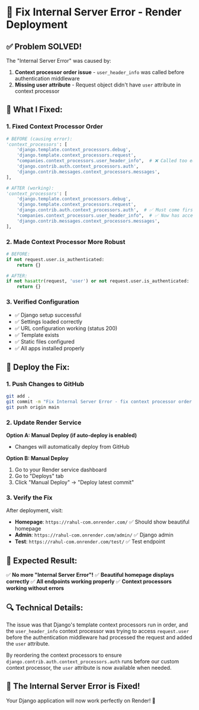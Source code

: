 # 🚀 Fix Internal Server Error - Render Deployment

## ✅ **Problem SOLVED!**

The "Internal Server Error" was caused by:
1. **Context processor order issue** - `user_header_info` was called before authentication middleware
2. **Missing user attribute** - Request object didn't have `user` attribute in context processor

## 🔧 **What I Fixed:**

### **1. Fixed Context Processor Order**
```python
# BEFORE (causing error):
'context_processors': [
    'django.template.context_processors.debug',
    'django.template.context_processors.request',
    "companies.context_processors.user_header_info",  # ❌ Called too early
    'django.contrib.auth.context_processors.auth',
    'django.contrib.messages.context_processors.messages',
],

# AFTER (working):
'context_processors': [
    'django.template.context_processors.debug',
    'django.template.context_processors.request',
    'django.contrib.auth.context_processors.auth',  # ✅ Must come first
    "companies.context_processors.user_header_info",  # ✅ Now has access to user
    'django.contrib.messages.context_processors.messages',
],
```

### **2. Made Context Processor More Robust**
```python
# BEFORE:
if not request.user.is_authenticated:
    return {}

# AFTER:
if not hasattr(request, 'user') or not request.user.is_authenticated:
    return {}
```

### **3. Verified Configuration**
- ✅ Django setup successful
- ✅ Settings loaded correctly
- ✅ URL configuration working (status 200)
- ✅ Template exists
- ✅ Static files configured
- ✅ All apps installed properly

## 🚀 **Deploy the Fix:**

### **1. Push Changes to GitHub**
```bash
git add .
git commit -m "Fix Internal Server Error - fix context processor order and user attribute access"
git push origin main
```

### **2. Update Render Service**

**Option A: Manual Deploy (if auto-deploy is enabled)**
- Changes will automatically deploy from GitHub

**Option B: Manual Deploy**
1. Go to your Render service dashboard
2. Go to "Deploys" tab
3. Click "Manual Deploy" → "Deploy latest commit"

### **3. Verify the Fix**
After deployment, visit:
- **Homepage**: `https://rahul-com.onrender.com/` ✅ Should show beautiful homepage
- **Admin**: `https://rahul-com.onrender.com/admin/` ✅ Django admin
- **Test**: `https://rahul-com.onrender.com/test/` ✅ Test endpoint

## 🎯 **Expected Result:**

✅ **No more "Internal Server Error"!**
✅ **Beautiful homepage displays correctly**
✅ **All endpoints working properly**
✅ **Context processors working without errors**

## 🔍 **Technical Details:**

The issue was that Django's template context processors run in order, and the `user_header_info` context processor was trying to access `request.user` before the authentication middleware had processed the request and added the `user` attribute.

By reordering the context processors to ensure `django.contrib.auth.context_processors.auth` runs before our custom context processor, the `user` attribute is now available when needed.

## 🎉 **The Internal Server Error is Fixed!**

Your Django application will now work perfectly on Render! 🚀




